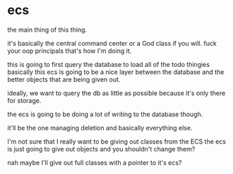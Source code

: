 # ecs

the main thing of this thing.

it's basically the central command center or a God class if you will.
fuck your oop principals that's how I'm doing it.

this is going to first query the database to load all of the todo thingies
basically this ecs is going to be a nice layer between the database and the
better objects that are being given out.

ideally, we want to query the db as little as possible because it's only there
for storage.

the ecs is going to be doing a lot of writing to the database though.

it'll be the one managing deletion and basically everything else.

I'm not sure that I really want to be giving out classes from the ECS
the ecs is just going to give out objects and you shouldn't change them?

nah maybe I'll give out full classes with a pointer to it's ecs?
